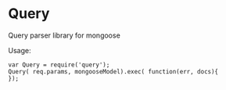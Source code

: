 Query
==========

Query parser library for mongoose

Usage:

```
var Query = require('query');
Query( req.params, mongooseModel).exec( function(err, docs){
});
```



